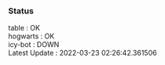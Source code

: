 ### Status


table : OK  
hogwarts : OK  
icy-bot : DOWN  
Latest Update : 2022-03-23 02:26:42.361506
